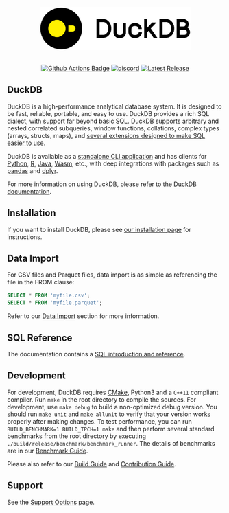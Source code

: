 <div align="center">
  <picture>
    <source media="(prefers-color-scheme: light)" srcset="logo/DuckDB_Logo-horizontal.svg">
    <source media="(prefers-color-scheme: dark)" srcset="logo/DuckDB_Logo-horizontal-dark-mode.svg">
    <img alt="DuckDB logo" src="logo/DuckDB_Logo-horizontal.svg" height="100">
  </picture>
</div>
<br>

<p align="center">
  <a href="https://github.com/duckdb/duckdb/actions"><img src="https://github.com/duckdb/duckdb/actions/workflows/Main.yml/badge.svg?branch=main" alt="Github Actions Badge"></a>
  <a href="https://discord.gg/tcvwpjfnZx"><img src="https://shields.io/discord/909674491309850675" alt="discord" /></a>
  <a href="https://github.com/duckdb/duckdb/releases/"><img src="https://img.shields.io/github/v/release/duckdb/duckdb?color=brightgreen&display_name=tag&logo=duckdb&logoColor=white" alt="Latest Release"></a>
</p>

## DuckDB

DuckDB is a high-performance analytical database system. It is designed to be fast, reliable, portable, and easy to use. DuckDB provides a rich SQL dialect, with support far beyond basic SQL. DuckDB supports arbitrary and nested correlated subqueries, window functions, collations, complex types (arrays, structs, maps), and [several extensions designed to make SQL easier to use](https://duckdb.org/docs/stable/sql/dialect/friendly_sql.html).

DuckDB is available as a [standalone CLI application](https://duckdb.org/docs/stable/clients/cli/overview) and has clients for [Python](https://duckdb.org/docs/stable/clients/python/overview), [R](https://duckdb.org/docs/stable/clients/r), [Java](https://duckdb.org/docs/stable/clients/java), [Wasm](https://duckdb.org/docs/stable/clients/wasm/overview), etc., with deep integrations with packages such as [pandas](https://duckdb.org/docs/guides/python/sql_on_pandas) and [dplyr](https://duckdb.org/docs/stable/clients/r#duckplyr-dplyr-api).

For more information on using DuckDB, please refer to the [DuckDB documentation](https://duckdb.org/docs/stable/).

## Installation

If you want to install DuckDB, please see [our installation page](https://duckdb.org/docs/installation/) for instructions.

## Data Import

For CSV files and Parquet files, data import is as simple as referencing the file in the FROM clause:

```sql
SELECT * FROM 'myfile.csv';
SELECT * FROM 'myfile.parquet';
```

Refer to our [Data Import](https://duckdb.org/docs/stable/data/overview) section for more information.

## SQL Reference

The documentation contains a [SQL introduction and reference](https://duckdb.org/docs/stable/sql/introduction).

## Development

For development, DuckDB requires [CMake](https://cmake.org), Python3 and a `C++11` compliant compiler. Run `make` in the root directory to compile the sources. For development, use `make debug` to build a non-optimized debug version. You should run `make unit` and `make allunit` to verify that your version works properly after making changes. To test performance, you can run `BUILD_BENCHMARK=1 BUILD_TPCH=1 make` and then perform several standard benchmarks from the root directory by executing `./build/release/benchmark/benchmark_runner`. The details of benchmarks are in our [Benchmark Guide](benchmark/README.md).

Please also refer to our [Build Guide](https://duckdb.org/docs/stable/dev/building/overview) and [Contribution Guide](CONTRIBUTING.md).

## Support

See the [Support Options](https://duckdblabs.com/support/) page.
